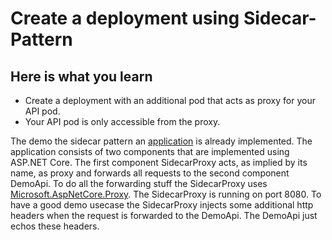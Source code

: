 # Create a deployment using Sidecar-Pattern

## Here is what you learn

- Create a deployment with an additional pod that acts as proxy for your API pod.
- Your API pod is only accessible from the proxy.

The demo the sidecar pattern an [application](https://github.com/aspnet/Proxy) is already implemented. The application consists of two components that are implemented using ASP.NET Core.
The first component SidecarProxy acts, as implied by its name, as proxy and forwards all requests to the second component DemoApi. To do all the forwarding stuff the SidecarProxy uses [Microsoft.AspNetCore.Proxy](https://github.com/aspnet/Proxy). The SidecarProxy is running on port 8080.
To have a good demo usecase the SidecarProxy injects some additional http headers when the request is forwarded to the DemoApi.
The DemoApi just echos these headers.
